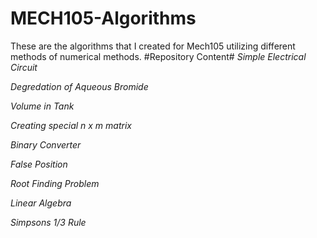 # MECH105-Algorithms
These are the algorithms that I created for Mech105 utilizing different methods of numerical methods. 
#Repository Content#
*Simple Electrical Circuit*

*Degredation of Aqueous Bromide*

*Volume in Tank*

*Creating special n x m matrix*

*Binary Converter*

*False Position*

*Root Finding Problem*

*Linear Algebra*

*Simpsons 1/3 Rule*

